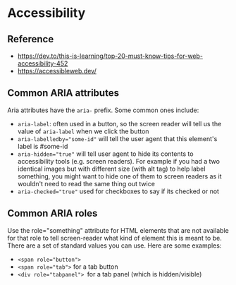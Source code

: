 # Accessibility

## Reference

- <https://dev.to/this-is-learning/top-20-must-know-tips-for-web-accessibility-452>
- <https://accessibleweb.dev/>

## Common ARIA attributes

Aria attributes have the `aria-` prefix. Some common ones include:

- `aria-label`: often used in a button, so the screen reader will tell us the value of `aria-label` when we click the button
- `aria-labelledby="some-id"` will tell the user agent that this element's label is #some-id
- `aria-hidden="true"` will tell user agent to hide its contents to accessibility tools (e.g. screen readers).
For example if you had a two identical images but with different size (with alt tag) to help label something, you might want to hide one of them to screen readers as it wouldn't need to read the same thing out twice
- `aria-checked="true"` used for checkboxes to say if its checked or not

## Common ARIA roles

Use the role="something" attribute for HTML elements that are not available for that role to tell screen-reader what kind of element this is meant to be. There are a set of standard values you can use. Here are some examples:

- `<span role="button">`
- `<span role="tab">` for a tab button
- `<div role="tabpanel"> `for a tab panel (which is hidden/visible)